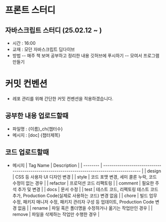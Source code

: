 # 프론트 스터디
## 자바스크립트 스터디 (25.02.12 ~ )
- 시간 : 16:00
- 교재 : 모던 자바스크립트 딥다이브
- 방법
-- 매주 책 보며 공부하고 정리한 내용 깃허브에 푸시하기
-- 모여서 프로그램 만들기

# 커밋 컨벤션
- 레포 관리를 위해 간단한 커밋 컨벤션을 적용하겠습니다.
## 공부한 내용 업로드할때
- 파일명 : {이름}_ch{챕터수}
- 메시지 : [doc] {챕터제목}
## 코드 업로드할때
- 메시지
| Tag Name | Description                                                                                   |
| -------- | --------------------------------------------------------------------------------------------- |
| design   | CSS 등 사용자 UI 디자인 변경                                                                  |
| style    | 코드 포맷 변경, 세미 콜론 누락, 코드 수정이 없는 경우                                         |
| refactor | 프로덕션 코드 리팩토링                                                                        |
| comment  | 필요한 주석 추가 및 변경                                                                      |
| docs     | 문서 수정                                                                                     |
| test     | 테스트 코드, 리펙토링 테스트 코드 추가, Production Code(실제로 사용하는 코드) 변경 없음       |
| chore    | 빌드 업무 수정, 패키지 매니저 수정, 패키지 관리자 구성 등 업데이트, Production Code 변경 없음 |
| rename   | 파일 혹은 폴더명을 수정하거나 옮기는 작업만인 경우                                            |
| remove   | 파일을 삭제하는 작업만 수행한 경우                                                            |
